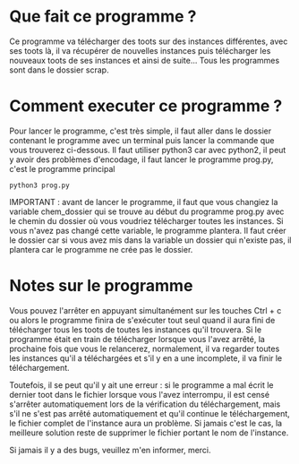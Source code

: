 
# Que fait ce programme ?

Ce programme va télécharger des toots sur des instances différentes, avec ses toots là, il va récupérer de nouvelles instances puis télécharger les nouveaux toots de ses instances et ainsi de suite...
Tous les programmes sont dans le dossier scrap.

# Comment executer ce programme ?

Pour lancer le programme, c'est très simple, il faut aller dans le dossier contenant le programme avec un terminal puis lancer la commande que vous trouverez ci-dessous. Il faut utiliser python3 car avec python2, il peut y avoir des problèmes d'encodage, il faut lancer le programme prog.py, c'est le programme principal 

```
python3 prog.py
```

IMPORTANT : avant de lancer le programme, il faut que vous changiez la variable chem_dossier qui se trouve au début du programme prog.py avec le chemin du dossier où vous voudriez télécharger toutes les instances. Si vous n'avez pas changé cette variable, le programme plantera. Il faut créer le dossier car si vous avez mis dans la variable un dossier qui n'existe pas, il plantera car le programme ne crée pas le dossier.

# Notes sur le programme

Vous pouvez l'arrêter en appuyant simultanément sur les touches Ctrl + c ou alors le programme finira de s'exécuter tout seul quand il aura fini de télécharger tous les toots de toutes les instances qu'il trouvera.
Si le programme était en train de télécharger lorsque vous l'avez arrêté, la prochaine fois que vous le relancerez, normalement, il va regarder toutes les instances qu'il a téléchargées et s'il y en a une incomplete, il va finir le téléchargement.

Toutefois, il se peut qu'il y ait une erreur : si le programme a mal écrit le dernier toot dans le fichier lorsque vous l'avez interrompu, il est censé s'arrêter automatiquement lors de la vérification du téléchargement, mais s'il ne s'est pas arrêté automatiquement et qu'il continue le téléchargement, le fichier complet de l'instance aura un problème. Si jamais c'est le cas, la meilleure solution reste de supprimer le fichier portant le nom de l'instance.

Si jamais il y a des bugs, veuillez m'en informer, merci.
